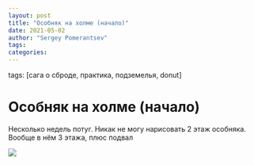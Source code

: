 ```yaml
---
layout: post
title: "Особняк на холме (начало)"
date: 2021-05-02
author: "Sergey Pomerantsev"
tags:
categories:
---
```

tags: [сага о сброде, практика, подземелья, donut]

# Особняк на холме (начало)

Несколько недель потуг. Никак не могу нарисовать 2 этаж особняка. Вообще в нём 3 этажа, плюс подвал

![](/images/_mansion-pre.jpg)
